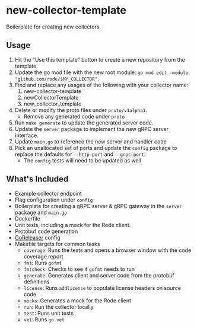 # new-collector-template

Boilerplate for creating new collectors.

## Usage

1. Hit the "Use this template" button to create a new repository from the template.
1. Update the go mod file with the new root module: `go mod edit -module "github.com/rode/$MY_COLLECTOR"`.
1. Find and replace any usages of the following with your collector name:
    1. new-collector-template
    1. newCollectorTemplate 
    1. new_collector_template
1. Delete or modify the proto files under `proto/v1alpha1`.
   - Remove any generated code under `proto`
1. Run `make generate` to update the generated server code. 
1. Update the `server` package to implement the new gRPC server interface.
1. Update `main.go` to reference the new server and handler code
1. Pick an unallocated set of ports and update the `config` package to replace the defaults for `--http-port` and `--grpc-port`. 
    - The `config` tests will need to be updated as well

## What's Included

- Example collector endpoint
- Flag configuration under `config`
- Boilerplate for creating a gRPC server & gRPC gateway in the `server` package and `main.go` 
- Dockerfile
- Unit tests, including a mock for the Rode client. 
- Protobuf code generation
- [GoReleaser](https://goreleaser.com/) config  
- Makefile targets for common tasks
    - `coverage`: Runs the tests and opens a browser window with the code coverage report
    - `fmt`: Runs `gofmt`
    - `fmtcheck`: Checks to see if `gofmt` needs to run
    - `generate`: Generates client and server code from the protobuf definitions    
    - `license`: Runs `addlicense` to populate license headers on source code
    - `mocks`: Generates a mock for the Rode client    
    - `run`: Run the collector locally    
    - `test`: Runs unit tests
    - `vet`: Runs `go vet`
